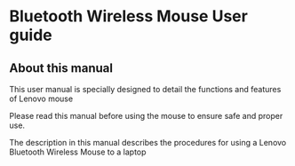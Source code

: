 # Bluetooth Wireless Mouse User guide
## About this manual
<uol> This user manual is specially designed to detail the functions and features of Lenovo mouse

Please read this manual before using the mouse to ensure safe and proper use. 

The description in this manual describes the procedures for using a Lenovo Bluetooth Wireless Mouse to a laptop

</uol>
